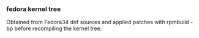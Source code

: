 ### fedora kernel tree

Obtained from Fedora34 dnf sources and applied patches with rpmbuild -bp before recompiling the kernel tree.
